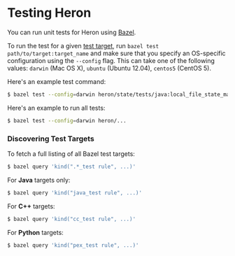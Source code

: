 # Testing Heron

You can run unit tests for Heron using
[Bazel](../developers/compiling.html#installing-bazel).

To run the test for a given [test
target](http://bazel.io/docs/test-encyclopedia.html), run `bazel test
path/to/target:target_name` and make sure that you specify an OS-specific
configuration using the `--config` flag. This can take one of the following
values: `darwin` (Mac OS X), `ubuntu` (Ubuntu 12.04), `centos5` (CentOS 5).

Here's an example test command:

```bash
$ bazel test --config=darwin heron/state/tests/java:local_file_state_manager_unittest
```

Here's an example to run all tests:

```bash
$ bazel test --config=darwin heron/...
```

### Discovering Test Targets

To fetch a full listing of all Bazel test targets:

```bash
$ bazel query 'kind(".*_test rule", ...)'
```

For **Java** targets only:

```bash
$ bazel query 'kind("java_test rule", ...)'
```

For **C++** targets:

```bash
$ bazel query 'kind("cc_test rule", ...)'
```

For **Python** targets:

```bash
$ bazel query 'kind("pex_test rule", ...)'
```
